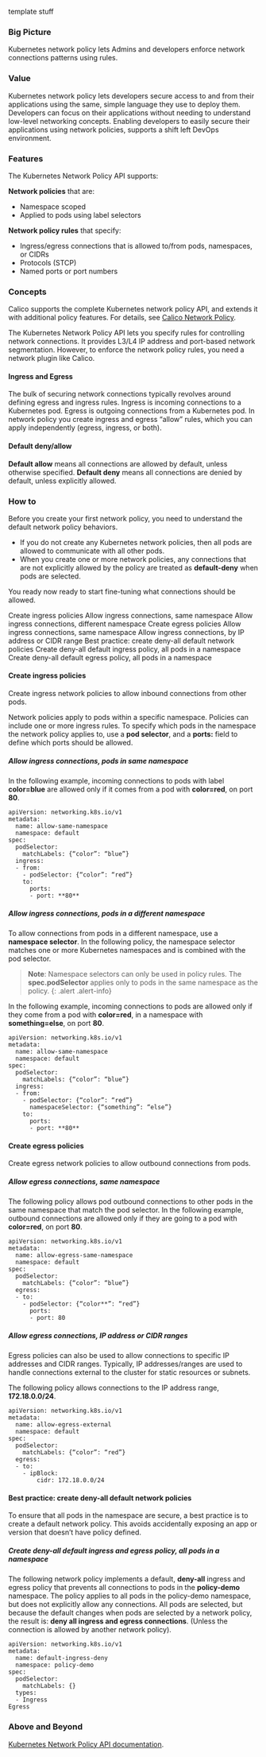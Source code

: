 template stuff


### Big Picture

Kubernetes network policy lets Admins and developers enforce network connections patterns using rules. 

### Value

Kubernetes network policy lets developers secure access to and from their applications using the same, simple language they use to deploy them. Developers can focus on their applications without needing to understand low-level networking concepts. Enabling developers to easily secure their applications using network policies, supports a shift left DevOps environment. 

### Features

The Kubernetes Network Policy API supports: 

**Network policies** that are:
- Namespace scoped
- Applied to pods using label selectors

**Network policy rules** that specify:
- Ingress/egress connections that is allowed to/from pods, namespaces, or CIDRs
- Protocols (STCP)
- Named ports or port numbers

### Concepts

Calico supports the complete Kubernetes network policy API, and extends it with additional policy features. For details, see [Calico Network Policy](TBD).

The Kubernetes Network Policy API lets you specify rules for controlling network connections. It provides L3/L4 IP address and port-based network segmentation. However, to enforce the network policy rules, you need a network plugin like Calico.

#### Ingress and Egress

The bulk of securing network connections typically revolves around defining egress and ingress rules. Ingress is incoming connections to a Kubernetes pod. Egress is outgoing connections from a Kubernetes pod. In network policy you create ingress and egress “allow” rules, which you can apply independently (egress, ingress, or both). 

#### Default deny/allow 

**Default allow** means all connections are allowed by default, unless otherwise specified. **Default deny** means all connections are denied by default, unless explicitly allowed. 

### How to

Before you create your first network policy, you need to understand the default network policy behaviors. 
- If you do not create any Kubernetes network policies, then all pods are allowed to communicate with all other pods. 
- When you create one or more network policies, any connections that are not explicitly allowed by the policy are treated as **default-deny** when pods are selected. 

You ready now ready to start fine-tuning what connections should be allowed. 

Create ingress policies
Allow ingress connections, same namespace
Allow ingress connections, different namespace
Create egress policies
Allow ingress connections, same namespace
Allow ingress connections, by IP address or CIDR range
Best practice: create deny-all default network policies
Create deny-all default ingress policy, all pods in a namespace
Create deny-all default egress policy, all pods in a namespace

#### Create ingress policies

Create ingress network policies to allow inbound connections from other pods. 

Network policies apply to pods within a specific namespace. Policies can include one or more ingress rules. To specify which pods in the namespace the network policy applies to, use a **pod selector**, and a **ports:** field to define which ports should be allowed. 

##### Allow ingress connections, pods in same namespace

In the following example, incoming connections to pods with label **color=blue** are allowed only if it comes from a pod with **color=red**, on port **80**.

```kind: NetworkPolicy
apiVersion: networking.k8s.io/v1
metadata:
  name: allow-same-namespace
  namespace: default
spec:
  podSelector:
    matchLabels: {“color”: “blue”}
  ingress:
  - from:
    - podSelector: {“color”: “red”}
    to:
      ports:
      - port: **80**
```
##### Allow ingress connections, pods in a different namespace

To allow connections from pods in a different namespace, use a **namespace selector**. In the following policy, the namespace selector matches one or more Kubernetes namespaces and is combined with the pod selector. 

>**Note**: Namespace selectors can only be used in policy rules. The **spec.podSelector** applies only to pods in the same namespace as the policy.
{: .alert .alert-info}

In the following example, incoming connections to pods are allowed only if they come from a pod with **color=red**, in a namespace with **something=else**, on port **80**.

```kind: NetworkPolicy
apiVersion: networking.k8s.io/v1
metadata:
  name: allow-same-namespace
  namespace: default
spec:
  podSelector:
    matchLabels: {“color”: “blue”}
  ingress:
  - from:
    - podSelector: {“color”: “red”}
      namespaceSelector: {“something”: “else”}
    to:
      ports:
      - port: **80**
```      

#### Create egress policies

Create egress network policies to allow outbound connections from pods. 

##### Allow egress connections, same namespace

The following policy allows pod outbound connections to other pods in the same namespace that match the pod selector. In the following example, outbound connections are allowed only if they are going to a pod with **color=red**, on port **80**.

```kind: NetworkPolicy
apiVersion: networking.k8s.io/v1
metadata:
  name: allow-egress-same-namespace
  namespace: default
spec:
  podSelector:
    matchLabels: {“color”: “blue”}
  egress:
  - to:
    - podSelector: {“color**”: “red”}
      ports:
      - port: 80
```      
      
##### Allow egress connections, IP address or CIDR ranges

Egress policies can also be used to allow connections to specific IP addresses and CIDR ranges. Typically, IP addresses/ranges are used to handle connections external to the cluster for static resources or subnets. 

The following policy allows connections to the IP address range, **172.18.0.0/24**.

```kind: NetworkPolicy
apiVersion: networking.k8s.io/v1
metadata:
  name: allow-egress-external
  namespace: default
spec:
  podSelector:
    matchLabels: {“color”: “red”}
  egress:
  - to:
    - ipBlock:
        cidr: 172.18.0.0/24
```        

#### Best practice: create deny-all default network policies

To ensure that all pods in the namespace are secure, a best practice is to create a default network policy. This avoids accidentally exposing an app or version that doesn’t have policy defined. 

##### Create deny-all default ingress and egress policy, all pods in a namespace

The following network policy implements a default, **deny-all** ingress and egress policy that prevents all connections to pods in the **policy-demo** namespace. The policy applies to all pods in the policy-demo namespace, but does not explicitly allow any connections. All pods are selected, but because the default changes when pods are selected by a network policy, the result is: **deny all ingress and egress connections**. (Unless the connection is allowed by another network policy).

```kind: NetworkPolicy
apiVersion: networking.k8s.io/v1
metadata:
  name: default-ingress-deny
  namespace: policy-demo
spec:
  podSelector:
    matchLabels: {}
  types:
  - Ingress
Egress
```

### Above and Beyond

[Kubernetes Network Policy API documentation](https://kubernetes.io/docs/reference/generated/kubernetes-api/v1.13/#networkpolicy-v1-networking-k8s-io).


